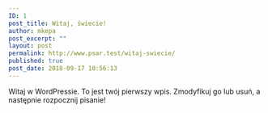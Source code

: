 ```yaml
---
ID: 1
post_title: Witaj, świecie!
author: mkepa
post_excerpt: ""
layout: post
permalink: http://www.psar.test/witaj-swiecie/
published: true
post_date: 2018-09-17 10:56:13
---
```

Witaj w WordPressie. To jest twój pierwszy wpis. Zmodyfikuj go lub usuń, a następnie rozpocznij pisanie!